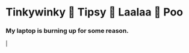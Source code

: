 # **Tinkywinky :see_no_evil: Tipsy :hear_no_evil: Laalaa :speak_no_evil: Poo**

### My laptop is burning up for some reason.
|
